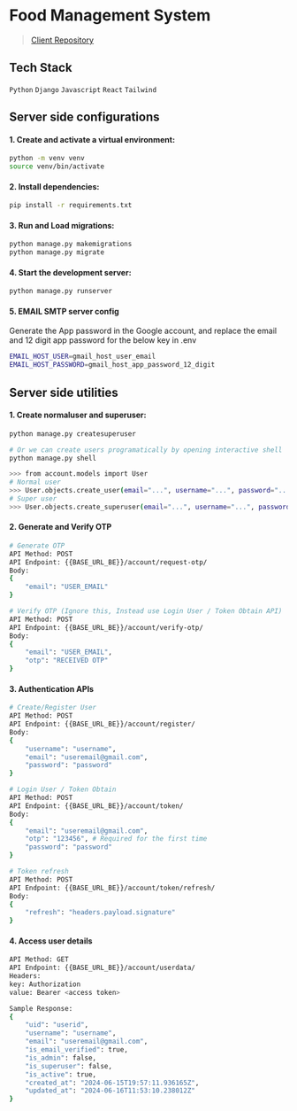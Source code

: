 # Food Management System

> [Client Repository](https://github.com/VishnuKumarSS/Food-Management-System-ReactJS-FE)

## Tech Stack
<code>Python</code>
<code>Django</code>
<code>Javascript</code>
<code>React</code>
<code>Tailwind</code>

## Server side configurations

#### 1. Create and activate a virtual environment:
```bash
python -m venv venv
source venv/bin/activate
```

#### 2. Install dependencies:
```bash
pip install -r requirements.txt
```

#### 3. Run and Load migrations:

```bash
python manage.py makemigrations
python manage.py migrate
```

#### 4. Start the development server:

```bash
python manage.py runserver
```

#### 5. EMAIL SMTP server config

Generate the App password in the Google account, and replace the email and 12 digit app password for the below key in .env
```bash
EMAIL_HOST_USER=gmail_host_user_email
EMAIL_HOST_PASSWORD=gmail_host_app_password_12_digit
```

## Server side utilities

#### 1. Create normaluser and superuser:
```bash
python manage.py createsuperuser

# Or we can create users programatically by opening interactive shell
python manage.py shell

>>> from account.models import User
# Normal user
>>> User.objects.create_user(email="...", username="...", password="...")
# Super user
>>> User.objects.create_superuser(email="...", username="...", password="...")
```

#### 2. Generate and Verify OTP
```bash
# Generate OTP
API Method: POST
API Endpoint: {{BASE_URL_BE}}/account/request-otp/
Body:
{
    "email": "USER_EMAIL"
}

# Verify OTP (Ignore this, Instead use Login User / Token Obtain API)
API Method: POST
API Endpoint: {{BASE_URL_BE}}/account/verify-otp/
Body:
{
    "email": "USER_EMAIL",
    "otp": "RECEIVED OTP"
}

```

#### 3. Authentication APIs
```bash
# Create/Register User
API Method: POST
API Endpoint: {{BASE_URL_BE}}/account/register/
Body:
{
    "username": "username",
    "email": "useremail@gmail.com",
    "password": "password"
}

# Login User / Token Obtain
API Method: POST
API Endpoint: {{BASE_URL_BE}}/account/token/
Body:
{
    "email": "useremail@gmail.com",
    "otp": "123456", # Required for the first time
    "password": "password"
}

# Token refresh
API Method: POST
API Endpoint: {{BASE_URL_BE}}/account/token/refresh/
Body:
{
    "refresh": "headers.payload.signature"
}
```

#### 4. Access user details
```bash
API Method: GET
API Endpoint: {{BASE_URL_BE}}/account/userdata/
Headers:
key: Authorization
value: Bearer <access token>

Sample Response:
{
    "uid": "userid",
    "username": "username",
    "email": "useremail@gmail.com",
    "is_email_verified": true,
    "is_admin": false,
    "is_superuser": false,
    "is_active": true,
    "created_at": "2024-06-15T19:57:11.936165Z",
    "updated_at": "2024-06-16T11:53:10.238012Z"
}
```
